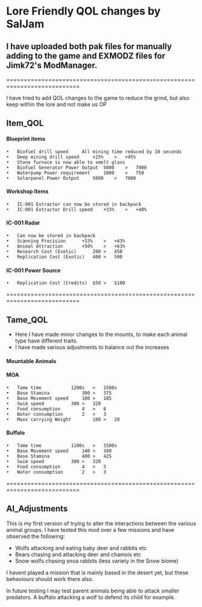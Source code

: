 # Lore Friendly QOL changes by SalJam

## I have uploaded both pak files for manually adding to the game and EXMODZ files for Jimk72's ModManager.

===========================================================================

I have tried to add QOL changes to the game to reduce the grind, but also keep within the lore and not make us OP
## Item_QOL

#### Blueprint items

	•	Biofuel	drill speed		All mining time reduced by 10 seconds
	•	Deep mining drill speed		+25%	>	+45%
	•	Stone furnace is now able to smelt glass	
	•	Biofuel Generator Power Output	5000	>	7000
	•	Waterpump Power requirement 	1000	>	750
	•	Solarpanel Power Output		5000	>	7000
	
#### Workshop Items
	•	IC-001 Extractor can now be stored in backpack
	•	IC-001 Extractor Drill speed	+33%	>	+40%
#### IC-001 Radar
	•	Can now be stored in backpack
	•	Scanning Precision		+33%	>	+43%
	•	Animal Attraction		+50%	>	+63%
	•	Research Cost (Exotic)		200	>	450
	•	Replication Cost (Exotic)	400	>	500
#### IC-001 Power Source
	•	Replication Cost (Credits)	$50	>	$100
	

===========================================================================


## Tame_QOL

- Here I have made minor changes to the mounts, to make each animal type have different traits.
- I have made various adjustments to balance out the increases

#### Mountable Animals
#### MOA	
	•	Tame time 			1200s 	>	1500s
	•	Base Stamina			300	>	375 
	•	Base Movement speed		180	>	185
	•	Swim speed			300	>	320
	•	Food consumption		4	>	6
	•	Water consumption		2	>	3
	•	Maxx carrying Weight		100	>	20
		
#### Buffalo
	•	Tame time 			1200s 	>	1500s
	•	Base Movement speed		140	>	160
	•	Base Stamina			400	>	425
	•	Swim speed			300	>	320
	•	Food consumption		4	>	5
	•	Water consumption		2	>	3
	
	
===========================================================================

## AI_Adjustments

This is my first version of trying to alter the interactions between the various animal groups.
I have tested this mod over a few missions and have observed the following:
- Wolfs attacking and eating baby deer and rabbits etc
- Bears chasing and attacking deer and chamois etc
- Snow wolfs chasing snoa rabbits (less variety in the Snow biome)

I havent played a mission that is mainly based in the desert yet, but these behaviours should work there also.

In future testing I may test parent animals being able to attack smaller predators. A buffalo attacking a wolf to defend its child for example.
